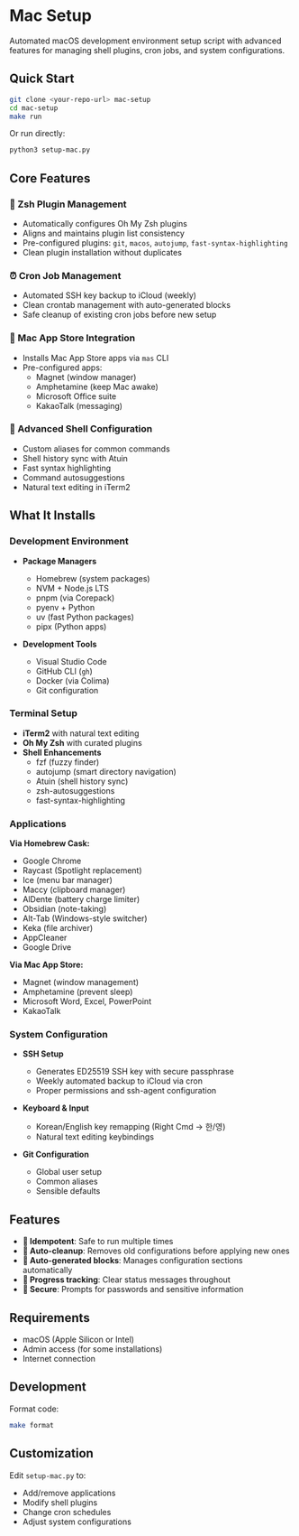 # Mac Setup

Automated macOS development environment setup script with advanced features for managing shell plugins, cron jobs, and system configurations.

## Quick Start

```bash
git clone <your-repo-url> mac-setup
cd mac-setup
make run
```

Or run directly:

```bash
python3 setup-mac.py
```

## Core Features

### 🔌 Zsh Plugin Management

- Automatically configures Oh My Zsh plugins
- Aligns and maintains plugin list consistency
- Pre-configured plugins: `git`, `macos`, `autojump`, `fast-syntax-highlighting`
- Clean plugin installation without duplicates

### ⏰ Cron Job Management

- Automated SSH key backup to iCloud (weekly)
- Clean crontab management with auto-generated blocks
- Safe cleanup of existing cron jobs before new setup

### 📱 Mac App Store Integration

- Installs Mac App Store apps via `mas` CLI
- Pre-configured apps:
  - Magnet (window manager)
  - Amphetamine (keep Mac awake)
  - Microsoft Office suite
  - KakaoTalk (messaging)

### 🔧 Advanced Shell Configuration

- Custom aliases for common commands
- Shell history sync with Atuin
- Fast syntax highlighting
- Command autosuggestions
- Natural text editing in iTerm2

## What It Installs

### Development Environment

- **Package Managers**

  - Homebrew (system packages)
  - NVM + Node.js LTS
  - pnpm (via Corepack)
  - pyenv + Python
  - uv (fast Python packages)
  - pipx (Python apps)

- **Development Tools**
  - Visual Studio Code
  - GitHub CLI (`gh`)
  - Docker (via Colima)
  - Git configuration

### Terminal Setup

- **iTerm2** with natural text editing
- **Oh My Zsh** with curated plugins
- **Shell Enhancements**
  - fzf (fuzzy finder)
  - autojump (smart directory navigation)
  - Atuin (shell history sync)
  - zsh-autosuggestions
  - fast-syntax-highlighting

### Applications

**Via Homebrew Cask:**

- Google Chrome
- Raycast (Spotlight replacement)
- Ice (menu bar manager)
- Maccy (clipboard manager)
- AlDente (battery charge limiter)
- Obsidian (note-taking)
- Alt-Tab (Windows-style switcher)
- Keka (file archiver)
- AppCleaner
- Google Drive

**Via Mac App Store:**

- Magnet (window management)
- Amphetamine (prevent sleep)
- Microsoft Word, Excel, PowerPoint
- KakaoTalk

### System Configuration

- **SSH Setup**

  - Generates ED25519 SSH key with secure passphrase
  - Weekly automated backup to iCloud via cron
  - Proper permissions and ssh-agent configuration

- **Keyboard & Input**

  - Korean/English key remapping (Right Cmd → 한/영)
  - Natural text editing keybindings

- **Git Configuration**
  - Global user setup
  - Common aliases
  - Sensible defaults

## Features

- **🔄 Idempotent**: Safe to run multiple times
- **🧹 Auto-cleanup**: Removes old configurations before applying new ones
- **📝 Auto-generated blocks**: Manages configuration sections automatically
- **🎯 Progress tracking**: Clear status messages throughout
- **🔐 Secure**: Prompts for passwords and sensitive information

## Requirements

- macOS (Apple Silicon or Intel)
- Admin access (for some installations)
- Internet connection

## Development

Format code:

```bash
make format
```

## Customization

Edit `setup-mac.py` to:

- Add/remove applications
- Modify shell plugins
- Change cron schedules
- Adjust system configurations
